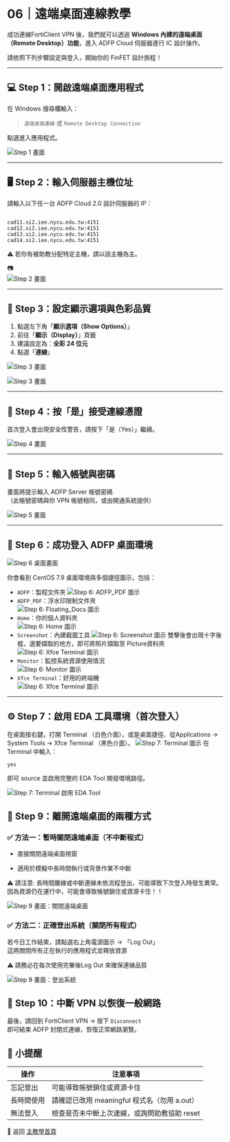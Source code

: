 # 06｜遠端桌面連線教學

成功連線FortiClient VPN 後，我們就可以透過 **Windows 內建的遠端桌面（Remote Desktop）功能**，進入 ADFP Cloud 伺服器進行 IC 設計操作。

請依照下列步驟設定與登入，開始你的 FinFET 設計旅程！

---

## 💻 Step 1：開啟遠端桌面應用程式

在 Windows 搜尋欄輸入：  
> `遠端桌面連線` 或 `Remote Desktop Connection`  

點選進入應用程式。

![Step 1 畫面](./images/remote_01.png)

---

## 🖥️ Step 2：輸入伺服器主機位址

請輸入以下任一台 ADFP Cloud 2.0 設計伺服器的 IP：

```

cad11.si2.iee.nycu.edu.tw:4151  
cad12.si2.iee.nycu.edu.tw:4151  
cad13.si2.iee.nycu.edu.tw:4151  
cad14.si2.iee.nycu.edu.tw:4151

```

⚠️ 若你有被助教分配特定主機，請以該主機為主。

📷  
![Step 2 畫面](./images/remote_02.png)

---

## 🎨 Step 3：設定顯示選項與色彩品質

1. 點選左下角「**顯示選項（Show Options）**」
2. 前往「**顯示（Display）**」頁籤
3. 建議設定為：**全彩 24 位元**
4. 點選「**連線**」

![Step 3 畫面](./images/remote_03.png)

![Step 3 畫面](./images/remote_04.png)


---

## 🚪 Step 4：按「是」接受連線憑證

首次登入會出現安全性警告，請按下「是（Yes）」繼續。

![Step 4 畫面](./images/remote_05.png)

---

## 🔐 Step 5：輸入帳號與密碼

畫面將提示輸入 ADFP Server 帳號密碼  
（此帳號密碼與你 VPN 帳號相同，或由開通系統提供）

![Step 5 畫面](./images/remote_06.png)

---

## 🎉 Step 6：成功登入 ADFP 桌面環境

![Step 6 桌面畫面](./images/remote_07.png)


你會看到 CentOS 7.9 桌面環境與多個捷徑圖示，包括：

- `ADFP`：製程文件夾 
 ![Step 6: ADFP_PDF 圖示](./images/remote_08.png)
- `ADFP_PDF`：浮水印限制文件夾  
![Step 6: Floating_Docs 圖示](./images/remote_09.png)
- `Home`：你的個人資料夾  
![Step 6: Home 圖示](./images/remote_10.png)
- `Screenshot`：內建截圖工具 
![Step 6: Screenshot 圖示](./images/remote_11.png) 
雙擊後會出現十字後框，選要擷取的地方，即可將照片擷取至 Picture資料夾
![Step 6: Xfce Terminal 圖示](./images/remote_12.png)
- `Monitor`：監控系統資源使用情況  
![Step 6: Monitor 圖示](./images/remote_13.png)
- `Xfce Terminal`：好用的終端機  
![Step 6: Xfce Terminal 圖示](./images/remote_14.png)


---

## ⚙️ Step 7：啟用 EDA 工具環境（首次登入）

在桌面按右鍵，打開 Terminal （白色介面），或是桌面捷徑、從Applications -> System Tools -> Xfce Terminal （黑色介面）。
![Step 7: Terminal 圖示](./images/remote_16.png)
在 Terminal 中輸入：

```
yes
```

即可 source 並啟用完整的 EDA Tool 開發環境路徑。

![Step 7: Terminal 啟用 EDA Tool](./images/remote_17.png)



## 🧼 Step 9：離開遠端桌面的兩種方式

### ✅ 方法一：暫時關閉遠端桌面（不中斷程式）

*   直接關閉遠端桌面視窗
    
*   適用於模擬中長時間執行或背景作業不中斷
    

⚠️ 請注意: 長時間離線或中斷連線未依流程登出，可能導致下次登入時發生異常。
因為資源仍在運行中，可能會導致帳號鎖住或資源卡住！！

![Step 9 畫面：關閉遠端桌面](./images/remote_18.png)


### ✅ 方法二：正確登出系統（關閉所有程式）

若今日工作結束，請點選右上角電源圖示 → 「Log Out」  
這將關閉所有正在執行的應用程式並釋放資源

⚠️ 請務必在每次使用完畢後Log Out 來確保連線品質

![Step 9 畫面：登出系統](./images/remote_19.png)



🔌 Step 10：中斷 VPN 以恢復一般網路
-------------------------

最後，請回到 FortiClient VPN → 按下 `Disconnect`  
即可結束 ADFP 封閉式連線，恢復正常網路瀏覽。



📌 小提醒
------

| 操作 | 注意事項 |
| --- | --- |
| 忘記登出 | 可能導致帳號鎖住或資源卡住 |
| 長時間使用 | 請確認已改用 meaningful 程式名（勿用 a.out） |
| 無法登入 | 檢查是否未中斷上次連線，或詢問助教協助 reset |



📘 返回 [主教學首頁](../README.md)
